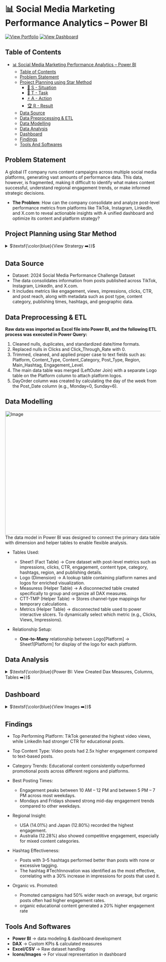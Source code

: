 # 📊 Social Media Marketing Performance Analytics – Power BI

[![View Portfolio](https://img.shields.io/badge/View%20Portfolio-%23000000.svg?style=for-the-badge&logo=firefox&logoColor=#FF7139)](https://www.datascienceportfol.io/mohan_Srinivas/projects/4)
[![View Dashboard](https://img.shields.io/badge/View%20Dashboard-%23000000.svg?style=for-the-badge&logo=Codeforces&logoColor=gold)](https://app.powerbi.com/view?r=eyJrIjoiZDA1YTBkMzctMWM0Yy00NTE2LWE4MWItNTc5MTM1MmU5YjRhIiwidCI6IjQ2NTRiNmYxLTBlNDctNDU3OS1hOGExLTAyZmU5ZDk0M2M3YiIsImMiOjl9)

## Table of Contents
- [📊 Social Media Marketing Performance Analytics – Power BI](#-social-media-marketing-performance-analytics--power-bi)
  - [Table of Contents](#table-of-contents)
  - [Problem Statement](#problem-statement)
  - [Project Planning using Star Method](#project-planning-using-star-method)
    - [📝 S - Situation](#-s---situation)
    - [🎯 T - Task](#-t---task)
    - [⚡ A - Action](#-a---action)
    - [🏆 R - Result](#-r---result)
  - [Data Source](#data-source)
  - [Data Preprocessing \& ETL](#data-preprocessing--etl)
  - [Data Modelling](#data-modelling)
  - [Data Analysis](#data-analysis)
  - [Dashboard](#dashboard)
  - [Findings](#findings)
  - [Tools And Softwares](#tools-and-softwares)

## Problem Statement
A global IT company runs content campaigns across multiple social media platforms, generating vast amounts of performance data. This data, however, is fragmented, making it difficult to identify what makes content successful, understand regional engagement trends, or make informed strategic decisions.

- **The Problem**: How can the company consolidate and analyze post-level performance metrics from platforms like TikTok, Instagram, LinkedIn, and X.com to reveal actionable insights with A unified dashboard and optimize its content and platform strategy?

## Project Planning using Star Method
<details>
<summary>
$\textsf{\color{blue}{View Stratergy ➡️}}$
</summary><br>

- Understand key KPIs: Total Engagement, Views, Impressions, Click-Through Rate (CTR), and Engagement Rate.
- Build hierarchical view: Platform → Content Category → Post Type → Post-Level Details.
- Enable drilldowns: from a high-level overview → campaign analysis → regional performance → content-specific insights.
- Design dashboards with clear filters for platform, country, campaign, content type, and date range.

### 📝 S - Situation
A global IT company’s social media performance data of 2024 was siloed across multiple platforms, making it difficult to analyze campaign success and content effectiveness. So A unified, interactive dashboard was required.

### 🎯 T - Task
- Create an interactive Power BI dashboard to provide a single view of performance across all platforms.
- Identify top-performing platforms, post types, and content categories.
- Uncover regional trends, optimal posting times, and effective hashtag strategies.
Track post-level performance (engagement, impressions, CTR).
- Enable drilldowns by platform, content type, hashtags, and region.

### ⚡ A - Action

- Imported the 2024 Social Media Challenge dataset.
- Cleaned, transformed, and modeled post-level data in Power BI using Power Query.
- Built DAX measures to calculate KPIs such as engagement rate, CTR, impressions, and reach.
- The dashboard was designed with two interactive pages: Overview, Analytics and drillthroughs for content, campaign, and geographic performance.

### 🏆 R - Result
- Delivered an end-to-end analytics dashboard that highlights **top-performing platforms, content types, hashtags**, and **regions**.
- Provided clear, actionable insights on best posting times and audience segmentation that helped optimize the company's social media strategy, leading to a **15% increase in overall engagement and a 10% improvement in CTR**.
- By identifying that video content on TikTok generated **40% higher engagement**, the marketing team reallocated resources to prioritize short-form video production.
- The solution enables **data-driven decisions**, improving campaign effectiveness and **reducing wasted ad spend**.

</details>


## Data Source
- Dataset: 2024 Social Media Performance Challenge Dataset
- The data consolidates information from posts published across TikTok, Instagram, LinkedIn, and X.com.
- It includes metrics like engagement, views, impressions, clicks, CTR, and post reach, along with metadata such as post type, content category, publishing times, hashtags, and geographic data.

## Data Preprocessing & ETL
**Raw data was imported as Excel file into Power BI, and the following ETL process was executed in Power Query:**
<br>
1. Cleaned nulls, duplicates, and standardized date/time formats.
2. Replaced nulls in Clicks and Click_Through_Rate with 0.
3. Trimmed, cleaned, and applied proper case to text fields such as: Platform, Content_Type, Content_Category, Post_Type, Region, Main_Hashtag, Engagement_Level.
4. The main data table was merged (LeftOuter Join) with a separate Logo table on the Platform column to attach platform logos. 
5. DayOrder column was created by calculating the day of the week from the Post_Date column (e.g., Monday=0, Sunday=6).

## Data Modelling
<img width="700" height="400" alt="Image" src="https://github.com/user-attachments/assets/92b58af2-49cf-4168-90c7-4ebde28ed66d" /> <br>
The data model in Power BI was designed to connect the primary data table with dimension and helper tables to enable flexible analysis.

- Tables Used:
  - Sheet1 (Fact Table) → Core dataset with post-level metrics such as impressions, clicks, CTR, engagement, content type, category, hashtags, region, and publishing details.
  - Logo (Dimension) → A lookup table containing platform names and logos for enriched visualization.
  - Measuress (Helper Table) →  A disconnected table created specifically to group and organize all DAX measures.
  - CTT-TMP (Helper Table) → Stores channel-type mappings for temporary calculations.
  - Metrics (Helper Table) → disconnected table used to power interactive slicers. To dynamically select which metric (e.g., Clicks, Views, Impressions).

- Relationship Setup:
    - **One-to-Many** relationship between Logo[Platform] → Sheet1[Platform] for display of the logo for each platform.

## Data Analysis
<details>
<summary>
$\textsf{\color{blue}{Power BI: View Created Dax Measures, Columns, Tables ➡️}}$
</summary><br>

**Measures:**
**Calculated Columns:**
**Tables Created:**

</details>

## Dashboard
<details>
<summary>
$\textsf{\color{blue}{View Images ➡️}}$
</summary>

> ### 1. OverView
> <a href="https://app.powerbi.com/view?r=eyJrIjoiZDA1YTBkMzctMWM0Yy00NTE2LWE4MWItNTc5MTM1MmU5YjRhIiwidCI6IjQ2NTRiNmYxLTBlNDctNDU3OS1hOGExLTAyZmU5ZDk0M2M3YiIsImMiOjl9" target="_blank"> <img width="650" height="420" alt="Image" src="https://github.com/user-attachments/assets/5f5ed0cd-2341-4317-aa64-2f8e7ad6a4d4" /> </a>

> ### 2. Analytics
> <img width="650" height="420" alt="Image" src="https://github.com/user-attachments/assets/0e3954c9-bf05-47c5-9b04-30a5b0a21417" />

</details>


## Findings
- Top Performing Platform: TikTok generated the highest video views, while LinkedIn had stronger CTR for educational posts.

- Top Content Type: Video posts had 2.5x higher engagement compared to text-based posts.

- Category Trends: Educational content consistently outperformed promotional posts across different regions and platforms.

- Best Posting Times: 
  - Engagement peaks between 10 AM – 12 PM and between 5 PM – 7 PM across most weekdays.
  - Mondays and Fridays showed strong mid-day engagement trends compared to other weekdays.

- Regional Insight: 
  - USA (14.01%) and Japan (12.80%) recorded the highest engagement.
  - Australia (12.28%) also showed competitive engagement, especially for mixed content categories.

- Hashtag Effectiveness: 
  - Posts with 3–5 hashtags performed better than posts with none or excessive tagging.
  - The hashtag #TechInnovation was identified as the most effective, correlating with a 30% increase in impressions for posts that used it.

- Organic vs. Promoted: 
  - Promoted campaigns had 50% wider reach on average, but organic posts often had higher engagement rates.
  - organic educational content generated a 20% higher engagement rate

## Tools And Softwares
- **Power BI** → data modeling & dashboard development
- **DAX** → Custom KPIs & calculated measures
- **Excel/CSV** → Raw dataset handling
- **Icons/Images** → For visual representation in dashboard
